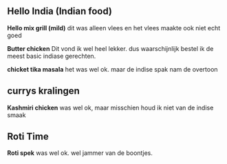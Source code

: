 ## Hello India (Indian food)

**Hello mix grill (mild)**
dit was alleen vlees en het vlees maakte ook niet echt goed

**Butter chicken**
Dit vond ik wel heel lekker. dus waarschijnlijk bestel ik de meest basic indiase gerechten.

**chicket tika masala**
het was wel ok. maar de indise spak nam de overtoon

## currys kralingen

**Kashmiri chicken**
was wel ok, maar misschien houd ik niet van de indise smaak

## Roti Time

**Roti spek**
was wel ok. wel jammer van de boontjes.
